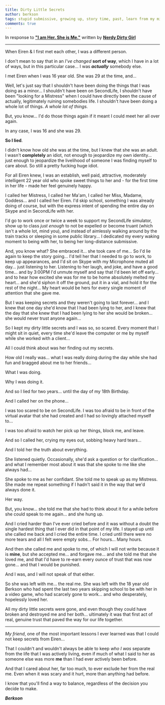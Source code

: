 ```yaml
---
title: Dirty Little Secrets
author: berkson
tags: stupid submissive, growing up, story time, past, learn from my mistakes
comments: true
---
```


In response to **["I am Her. She is Me."](https://nerdydirtygirl.wordpress.com/2016/05/18/i-am-her-she-is-me/)** written by **[Nerdy Dirty Girl](https://twitter.com/SuburbanSex/)**

<hr>

When Eiren & I first met each other, I was a different person.

I don't mean to say that in an *I've changed* **sort of way**, which I have in a lot of ways, but in this particular case... I was ***actually*** somebody else.

I met Eiren when I was 16 year old.  She was 29 at the time, and...

Well, let's just say that I shouldn't have been doing the things that I was doing as a minor... I shouldn't have been on SecondLife, I shouldn't have been "looking for a Mistress" when I could have directly been the cause of actually, legitimately ruining somebodies life.  I shouldn't have been doing a whole lot of things.  *A whole lot of things.*

But, you know... I'd do those things again if it meant I could meet her all over again.

In any case, I was 16 and she was 29.

**So I lied**.

I didn't know how old she was at the time, but I knew that she was an adult.  I wasn't **completely** an idiot, not enough to jeopardize my own identity... just enough to jeopardize the livelihood of someone I was finding myself to care about.  So still a pretty fucking huge idiot.

For all Eiren knew, I was an establish, well paid, attractive, moderately intelligent 22 year old who spoke sweet things to her and - for the first time in her life - made her feel genuinely happy.

I called her Mistress, I called her Ma'am, I called her Miss, Madame, Goddess... and I called her Eiren.  I'd skip school, something I was already doing of course, but with the express intent of spending the entire day on Skype and in SecondLife with her.

I'd go to work once or twice a week to support my SecondLife simulator, show up to class *just enough* to not be expelled or become truant (which isn't a whole lot, mind you), and instead of aimlessly walking around by the train tracks or sleeping in some public library... I dedicated my every waking moment to being with her, to being her long-distance submissive.

And, you know what?  She embraced it... she took care of me... So I'd lie again to keep the story going... I'd tell her that I needed to go to work, to keep up appearances, and I'd sit on Skype with my Microphone muted all day... just listening to her.  Listening to her laugh, and joke, and have a good time... and by 3:00PM I'd unmute myself and say that I'd been let off early... and to hear how excited she was for me to be home absolutely melted my heart... and she'd siphon it off the ground, put it in a vial, and hold it for the rest of the night... My heart would be hers for every single moment of attention that she gave me.

But I was keeping secrets and they weren't going to last forever... and I knew that one day she'd know that I had been lying to her, and I knew that the day that she knew that I had been lying to her she would be broken... she would never trust anyone again...

So I kept my dirty little secrets and I was so, so scared.  Every moment that I might sit in quiet, every time she'd leave the computer or me by myself while she worked with a client...

All I could think about was her finding out my secrets.

How old I really was... what I was really doing during the day while she had fun and bragged about me to her friends...

What I was doing.

Why I was doing it.

And so I lied for two years... until the day of my 18th Birthday.

And I called her on the phone...

I was too scared to be on SecondLife.  I was too afraid to be in front of the virtual avatar that she had created and I had so lovingly attached myself to...

I was too afraid to watch her pick up her things, block me, and leave.

And so I called her, crying my eyes out, sobbing heavy hard tears...

And I told her the truth about everything.

She listened quietly.  Occasionally, she'd ask a question or for clarification... and what I remember most about it was that she spoke to me like she always had...

She spoke to me as her confidant.  She told me to speak up as my Mistress.  She made me repeat something if I hadn't said it in the way that we'd always done it.

Her way.

But, you know... she told me that she had to think about it for a while before she could speak to me again... and she hung up.

And I cried harder than I've ever cried before and it was without a doubt the single hardest thing that I ever did in that point of my life.  I stayed up until she called me back and I cried the entire time.  I cried until there were no more tears and all I felt were empty sobs... For hours... Many hours.

And then she called me and spoke to me, of which I will not write because it is **mine**, but she accepted me... and forgave me... and she told me that she loved me, and that I'd have to re-earn every ounce of trust that was now gone... and that I would be punished.

And I was, and I will not speak of that either.

So she was left with me... the real me.  She was left with the 18 year old Berkson who had spent the last two years skipping school to be with her in a video game, who had scarcely gone to work... and who desperately, hopelessly loved her.

All my dirty little secrets were gone, and even though they could have broken and destroyed me and her both... ultimately it was that first act of real, genuine trust that paved the way for our life together.

<hr>

*My friend*, one of the most important lessons I ever learned was that I could not keep secrets from Eiren...

That I couldn't and wouldn't always be able to keep *who I was* separate from the life that I was actively living, even if much of what I said to her as someone else was more **me** than I had ever actively been before.

And that I cared about her, far too much, to ever exclude her from the real me.  Even when it was scary and it hurt, more than anything had before.

I know that you'll find a way to balance, regardless of the decision you decide to make.

***Berkson***
